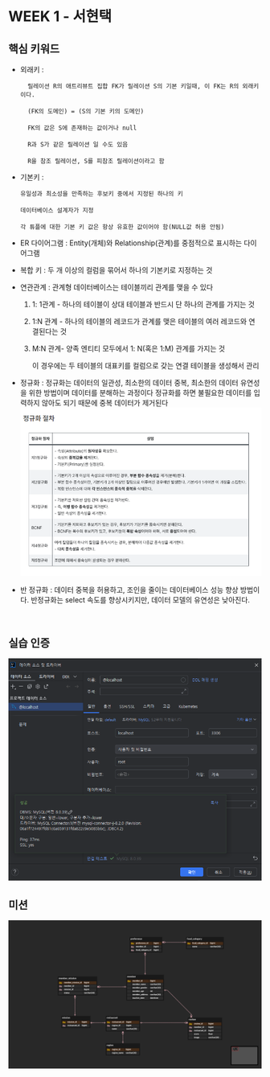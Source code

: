 # WEEK 1 - 서현택

##  핵심 키워드

- 외래키 :

        릴레이션 R의 애트리뷰트 집합 FK가 릴레이션 S의 기본 키일때, 이 FK는 R의 외래키이다.

        (FK의 도메인) = (S의 기본 키의 도메인)

        FK의 값은 S에 존재하는 값이거나 null

        R과 S가 같은 릴레이션 일 수도 있음

        R을 참조 릴레이션, S를 피참조 릴레이션이라고 함
- 기본키 : 
  
      유일성과 최소성을 만족하는 후보키 중에서 지정된 하나의 키

      데이터베이스 설계자가 지정

      각 튜플에 대한 기본 키 값은 항상 유효한 값이어야 함(NULL값 허용 안됨)
- ER 다이어그램 : Entity(개체)와 Relationship(관계)를 중점적으로 표시하는 다이어그램
- 복합 키 : 두 개 이상의 컬럼을 묶어서 하나의 기본키로 지정하는 것
- 연관관계 : 관계형 데이터베이스는 테이블끼리 관계를 맺을 수 있다

    1. 1: 1관계 - 하나의 테이블이 상대 테이블과 반드시 단 하나의 관계를 가지는 것
    2. 1:N 관계 - 하나의 테이블의 레코드가 관계를 맺은 테이블의 여러 레코드와 연결된다는 것
    3. M:N  관계- 양족 엔티티 모두에서 1: N(혹은 1:M) 관계를 가지는 것

       이 경우에는 두 테이블의 대표키를 컬럼으로 갖는 연결 테이블을 생성해서 관리
- 정규화 : 정규화는 데이터의 일관성, 최소한의 데이터 중복, 최소한의 데이터 유연성을 위한 방법이며 데이터를 분해하는 과정이다 
정규화를 하면 불필요한 데이터를 입력하지 않아도 되기 때문에 중복 데이터가 제거된다
![정규화](정규화.png)
- 반 정규화 : 데이터 중복을 허용하고, 조인을 줄이는 데이터베이스 성능 향상 방법이다.
반정규화는 select 속도를 향상시키지만, 데이터 모델의 유연성은 낮아진다.

<br>

## 실습 인증
![실습사진1](1주차-실습.png)

## 미션
![미션사진1](ERD.png)





